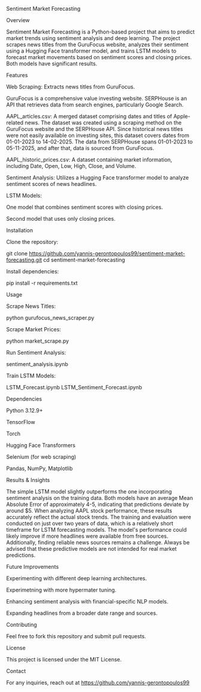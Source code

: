 Sentiment Market Forecasting

Overview

Sentiment Market Forecasting is a Python-based project that aims to predict market trends using sentiment analysis and deep learning. The project scrapes news
titles from the GuruFocus website, analyzes their sentiment using a Hugging Face transformer model, and trains LSTM models to forecast market movements based on 
sentiment scores and closing prices. Both models have significant results.


Features

Web Scraping: Extracts news titles from GuruFocus.

GuruFocus is a comprehensive value investing website.
SERPHouse is an API that retrieves data from search engines, particularly Google Search.

AAPL_articles.csv: A merged dataset comprising dates and titles of Apple-related news. The dataset was created using a scraping method on the GuruFocus website 
and the SERPHouse API. Since historical news titles were not easily available on investing sites, this dataset covers dates from 01-01-2023 to 14-02-2025. The 
data from SERPHouse spans 01-01-2023 to 05-11-2025, and after that, data is sourced from GuruFocus.

AAPL_historic_prices.csv: A dataset containing market information, including Date, Open, Low, High, Close, and Volume.

Sentiment Analysis: Utilizes a Hugging Face transformer model to analyze sentiment scores of news headlines.

LSTM Models:

One model that combines sentiment scores with closing prices.

Second model that uses only closing prices.


Installation

Clone the repository:

git clone https://github.com/yannis-gerontopoulos99/sentiment-market-forecasting.git
cd sentiment-market-forecasting

Install dependencies:

pip install -r requirements.txt


Usage

Scrape News Titles:

python gurufocus_news_scraper.py

Scrape Market Prices:

python market_scrape.py

Run Sentiment Analysis:

sentiment_analysis.ipynb

Train LSTM Models:

LSTM_Forecast.ipynb
LSTM_Sentiment_Forecast.ipynb


Dependencies

Python 3.12.9+

TensorFlow

Torch

Hugging Face Transformers

Selenium (for web scraping)

Pandas, NumPy, Matplotlib


Results & Insights

The simple LSTM model slightly outperforms the one incorporating sentiment analysis on the training data. Both models have an average Mean Absolute Error of 
approximately 4-5, indicating that predictions deviate by around $5. When analyzing AAPL stock performance, these results accurately reflect the actual stock
trends. The training and evaluation were conducted on just over two years of data, which is a relatively short timeframe for LSTM forecasting models. The model's 
performance could likely improve if more headlines were available from free sources. Additionally, finding reliable news sources remains a challenge.
Always be advised that these predictive models are not intended for real market predictions.


Future Improvements

Experimenting with different deep learning architectures.

Experimetning with more hypermater tuning.

Enhancing sentiment analysis with financial-specific NLP models.

Expanding headlines from a broader date range and sources.


Contributing

Feel free to fork this repository and submit pull requests.


License

This project is licensed under the MIT License.


Contact

For any inquiries, reach out at https://github.com/yannis-gerontopoulos99
